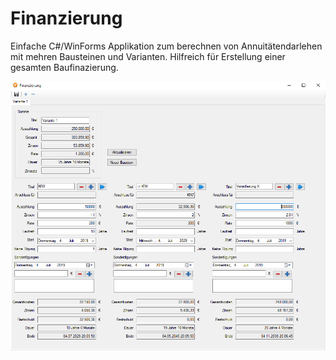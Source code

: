 # Finanzierung

Einfache C#/WinForms Applikation zum berechnen von Annuitätendarlehen mit mehren Bausteinen und Varianten.
Hilfreich für Erstellung einer gesamten Baufinazierung.

![Screenshot](Screenshot.png "Optional Title")
